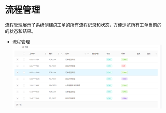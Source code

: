 # 流程管理
流程管理展示了系统创建的工单的所有流程记录和状态，方便浏览所有工单当前的的状态和结果。

 * 流程管理
 ![流程管理](https://raw.githubusercontent.com/atlanteem/user_manual_admin/master/atlantis/files/流程管理.png)